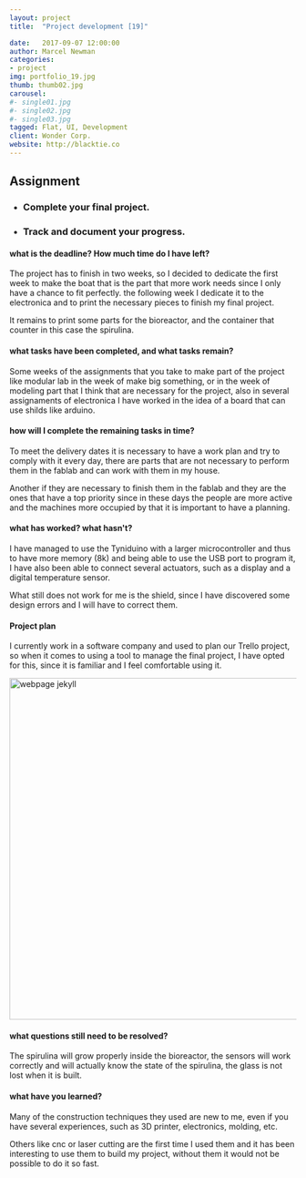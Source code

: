 ```yaml
---
layout: project
title:  "Project development [19]"

date:   2017-09-07 12:00:00
author: Marcel Newman
categories:
- project
img: portfolio_19.jpg
thumb: thumb02.jpg
carousel:
#- single01.jpg
#- single02.jpg
#- single03.jpg
tagged: Flat, UI, Development
client: Wonder Corp.
website: http://blacktie.co
---
```



<h2>Assignment</h2>
<ul><li>
<h3>Complete your final project.</h3></li>
<li>
<h3>Track and document your progress.</h3></li>
</ul>


<h4>what is the deadline? How much time do I have left?</h4>
<p>The project has to finish in two weeks, so I decided to dedicate the first week to make the boat that is the part that more work needs since I only have a chance to fit perfectly. the following week I dedicate it to the electronica and to print the necessary pieces to finish my final project.</p>
<p>It remains to print some parts for the bioreactor, and the container that counter in this case the spirulina.</p>
<h4>what tasks have been completed, and what tasks remain?</h4>
<p>Some weeks of the assignments that you take to make part of the project like modular lab in the week of make big something, or in the week of modeling part that I think that are necessary for the project, also in several assignaments of electronica I have worked in the idea of a board that can use shilds like arduino.</p>

<h4>how will I complete the remaining tasks in time?</h4>
<p>To meet the delivery dates it is necessary to have a work plan and try to comply with it every day, there are parts that are not necessary to perform them in the fablab and can work with them in my house.</p>
<p>Another if they are necessary to finish them in the fablab and they are the ones that have a top priority since in these days the people are more active and the machines more occupied by that it is important to have a planning.</p>

<h4>what has worked? what hasn't?</h4>
<p>I have managed to use the Tyniduino with a larger microcontroller and thus to have more memory (8k) and being able to use the USB port to program it, I have also been able to connect several actuators, such as a display and a digital temperature sensor.</p>
<p>What still does not work for me is the shield, since I have discovered some design errors and I will have to correct them.</p>

<h4>Project plan</h4>
<p>I currently work in a software company and used to plan our Trello project, so when it comes to using a tool to manage the final project, I have opted for this, since it is familiar and I feel comfortable using it.</p>
<div class="col-xs-12 col-xs-offset-2 col-lg-10 col-lg-offset-2 ">
<img width="600px" src="{{ "/assets/img/project/week19/trello.png" | prepend: site.baseurl }}" alt='webpage jekyll'>
</div>
<h4>what questions still need to be resolved?</h4>
<p>The spirulina will grow properly inside the bioreactor, the sensors will work correctly and will actually know the state of the spirulina, the glass is not lost when it is built.</p>

<h4>what have you learned?</h4>

<p>Many of the construction techniques they used are new to me, even if you have several experiences, such as 3D printer, electronics, molding, etc.</p> 
<p>Others like cnc or laser cutting are the first time I used them and it has been interesting to use them to build my project, without them it would not be possible to do it so fast.</p>

